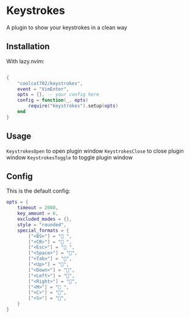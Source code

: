 # Keystrokes

A plugin to show your keystrokes in a clean way

## Installation

With lazy.nvim:

```lua

{
    "coolcat702/keystrokes",
    event = "VimEnter",
    opts = {}, -- your config here
    config = function(_, opts)
        require("keystrokes").setup(opts)
    end
}
```

## Usage

`KeystrokesOpen` to open plugin window
`KeystrokesClose` to close plugin window
`KeystrokesToggle` to toggle plugin window

## Config

This is the default config:

```lua
opts = {
    timeout = 2000,
    key_amount = 6,
    excluded_modes = {},
    style = "rounded",
    special_formats = {
        ["<BS>"] = "󰁮 ",
        ["<CR>"] = "󰌑 ",
        ["<Esc>"] = "󰿅 ",
        ["<Space>"] = "󱁐",
        ["<Tab>"] = "",
        ["<Up>"] = "",
        ["<Down>"] = "",
        ["<Left>"] = "",
        ["<Right>"] = "",
        ["<M>"] = "󰘵 ",
        ["<C>"] = "",
        ["<S>"] = "󰘶",
    }
}
```
